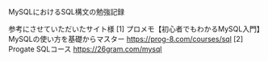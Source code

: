 MySQLにおけるSQL構文の勉強記録

参考にさせていただいたサイト様
[1] プロメモ【初心者でもわかるMySQL入門】MySQLの使い方を基礎からマスター
https://prog-8.com/courses/sql
[2] Progate SQLコース
https://26gram.com/mysql

